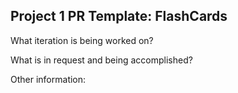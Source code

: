 ## Project 1 PR Template: FlashCards

What iteration is being worked on?

What is in request and being accomplished?

Other information:
